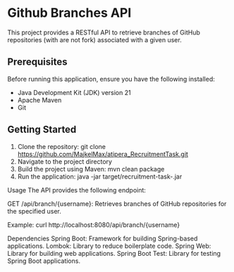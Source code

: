 # Github Branches API

This project provides a RESTful API to retrieve branches of GitHub repositories (with are not fork) associated with a given user.

## Prerequisites

Before running this application, ensure you have the following installed:
- Java Development Kit (JDK) version 21
- Apache Maven
- Git

## Getting Started

1. Clone the repository:
  git clone https://github.com/MajkelMax/atipera_RecruitmentTask.git
2. Navigate to the project directory
3. Build the project using Maven:
  mvn clean package
4. Run the application:
  java -jar target/recruitment-task-<version>.jar

Usage
The API provides the following endpoint:

GET /api/branch/{username}: Retrieves branches of GitHub repositories for the specified user.

Example: curl http://localhost:8080/api/branch/{username}

Dependencies
Spring Boot: Framework for building Spring-based applications.
Lombok: Library to reduce boilerplate code.
Spring Web: Library for building web applications.
Spring Boot Test: Library for testing Spring Boot applications.
